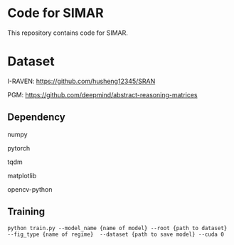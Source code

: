 # Code for SIMAR

This repository contains code for SIMAR.

# Dataset
I-RAVEN: https://github.com/husheng12345/SRAN

PGM: https://github.com/deepmind/abstract-reasoning-matrices

## Dependency
numpy

pytorch

tqdm

matplotlib

opencv-python 

## Training
`python train.py --model_name {name of model} --root {path to dataset} --fig_type {name of regime}  --dataset {path to save model} --cuda 0`
